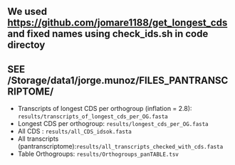 ## We used https://github.com/jomare1188/get_longest_cds and fixed names using check_ids.sh in code directoy
## SEE /Storage/data1/jorge.munoz/FILES_PANTRANSCRIPTOME/ 

 - Transcripts of longest CDS per orthogroup (inflation = 2.8): ```results/transcripts_of_longest_cds_per_OG.fasta```
 - Longest CDS per orthogroup: ```results/longest_cds_per_OG.fasta```
 - All CDS : ```results/all_CDS_idsok.fasta```
 - All transcripts (pantranscriptome):```results/all_transcripts_checked_with_cds.fasta```
 - Table Orthogroups: ```results/Orthogroups_panTABLE.tsv```
